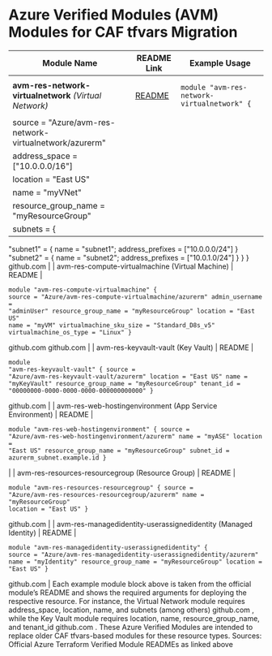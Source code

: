 # Azure Verified Modules (AVM) Modules for CAF tfvars Migration
| Module Name                                                          | README Link                                                                                             | Example Usage                                        |
| -------------------------------------------------------------------- | ------------------------------------------------------------------------------------------------------- | ---------------------------------------------------- |
| **avm-res-network-virtualnetwork** *(Virtual Network)*               | [README](https://github.com/Azure/terraform-azurerm-avm-res-network-virtualnetwork/blob/main/README.md) | <pre><code>module "avm-res-network-virtualnetwork" { |
| source              = "Azure/avm-res-network-virtualnetwork/azurerm" |                                                                                                         |                                                      |
| address\_space       = \["10.0.0.0/16"]                              |                                                                                                         |                                                      |
| location            = "East US"                                      |                                                                                                         |                                                      |
| name                = "myVNet"                                       |                                                                                                         |                                                      |
| resource\_group\_name = "myResourceGroup"                            |                                                                                                         |                                                      |
| subnets = {                                                          |                                                                                                         |                                                      |
"subnet1" = { name = "subnet1"; address_prefixes = ["10.0.0.0/24"] }
"subnet2" = { name = "subnet2"; address_prefixes = ["10.0.1.0/24"] }
}
}</code></pre>
github.com
 |
| avm-res-compute-virtualmachine (Virtual Machine) | README | <pre><code>module "avm-res-compute-virtualmachine" {
source = "Azure/avm-res-compute-virtualmachine/azurerm"
admin_username = "adminUser"
resource_group_name = "myResourceGroup"
location = "East US"
name = "myVM"
virtualmachine_sku_size = "Standard_D8s_v5"
virtualmachine_os_type = "Linux"
}</code></pre>
github.com
github.com
 |
| avm-res-keyvault-vault (Key Vault) | README | <pre><code>module "avm-res-keyvault-vault" {
source = "Azure/avm-res-keyvault-vault/azurerm"
location = "East US"
name = "myKeyVault"
resource_group_name = "myResourceGroup"
tenant_id = "00000000-0000-0000-0000-000000000000"
}</code></pre>
github.com
 |
| avm-res-web-hostingenvironment (App Service Environment) | README | <pre><code>module "avm-res-web-hostingenvironment" {
source = "Azure/avm-res-web-hostingenvironment/azurerm"
name = "myASE"
location = "East US"
resource_group_name = "myResourceGroup"
subnet_id = azurerm_subnet.example.id
}</code></pre> |
| avm-res-resources-resourcegroup (Resource Group) | README | <pre><code>module "avm-res-resources-resourcegroup" {
source = "Azure/avm-res-resources-resourcegroup/azurerm"
name = "myResourceGroup"
location = "East US"
}</code></pre>
github.com
 |
| avm-res-managedidentity-userassignedidentity (Managed Identity) | README | <pre><code>module "avm-res-managedidentity-userassignedidentity" {
source = "Azure/avm-res-managedidentity-userassignedidentity/azurerm"
name = "myIdentity"
resource_group_name = "myResourceGroup"
location = "East US"
}</code></pre>
github.com
 | Each example module block above is taken from the official module’s README and shows the required arguments for deploying the respective resource. For instance, the Virtual Network module requires address_space, location, name, and subnets (among others)
github.com
, while the Key Vault module requires location, name, resource_group_name, and tenant_id
github.com
. These Azure Verified Modules are intended to replace older CAF tfvars-based modules for these resource types. Sources: Official Azure Terraform Verified Module READMEs as linked above
